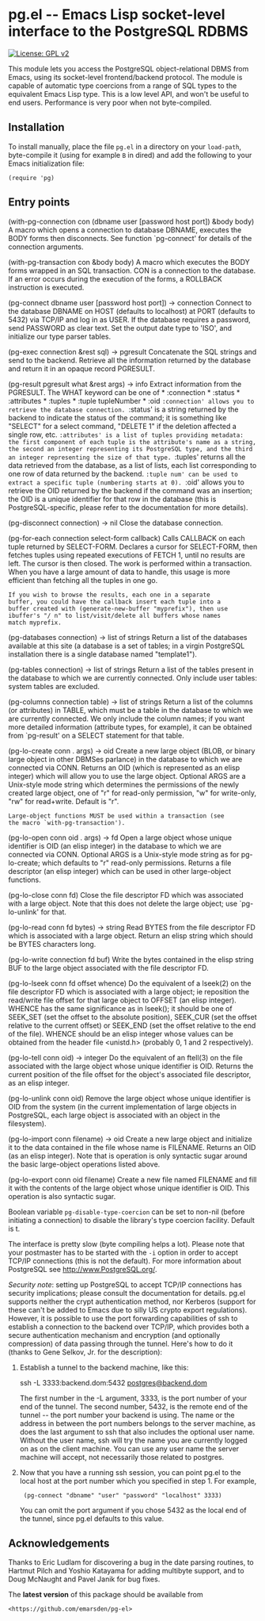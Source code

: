 # pg.el -- Emacs Lisp socket-level interface to the PostgreSQL RDBMS

[![License: GPL v2](https://img.shields.io/badge/License-GPL%20v2-blue.svg)](https://www.gnu.org/licenses/old-licenses/gpl-2.0)



This module lets you access the PostgreSQL object-relational DBMS from Emacs, using its socket-level
frontend/backend protocol. The module is capable of automatic type coercions from a range of SQL
types to the equivalent Emacs Lisp type. This is a low level API, and won't be useful to end users.
Performance is very poor when not byte-compiled.




## Installation

To install manually, place the file `pg.el` in a directory on your `load-path`, byte-compile it
(using for example `B` in dired) and add the following to your Emacs initialization file:

    (require 'pg)



## Entry points


(with-pg-connection con (dbname user [password host port]) &body body)
    A macro which opens a connection to database DBNAME, executes the
    BODY forms then disconnects. See function `pg-connect' for details
    of the connection arguments.

(with-pg-transaction con &body body)
    A macro which executes the BODY forms wrapped in an SQL transaction.
    CON is a connection to the database. If an error occurs during the
    execution of the forms, a ROLLBACK instruction is executed.

(pg-connect dbname user [password host port]) -> connection
    Connect to the database DBNAME on HOST (defaults to localhost)
    at PORT (defaults to 5432) via TCP/IP and log in as USER. If
    the database requires a password, send PASSWORD as clear text.
    Set the output date type to 'ISO', and initialize our type
    parser tables.

(pg-exec connection &rest sql) -> pgresult
    Concatenate the SQL strings and send to the backend. Retrieve
    all the information returned by the database and return it in
    an opaque record PGRESULT.

(pg-result pgresult what &rest args) -> info
    Extract information from the PGRESULT. The WHAT keyword can be
    one of
         * :connection
         * :status
         * :attributes
         * :tuples
         * :tuple tupleNumber
         * :oid
    `:connection' allows you to retrieve the database connection.
    `:status' is a string returned by the backend to indicate the
    status of the command; it is something like "SELECT" for a
    select command, "DELETE 1" if the deletion affected a single
    row, etc. `:attributes' is a list of tuples providing metadata:
    the first component of each tuple is the attribute's name as a
    string, the second an integer representing its PostgreSQL type,
    and the third an integer representing the size of that type.
    `:tuples' returns all the data retrieved from the database, as a
    list of lists, each list corresponding to one row of data
    returned by the backend. `:tuple num' can be used to extract a
    specific tuple (numbering starts at 0). `:oid' allows you to
    retrieve the OID returned by the backend if the command was an
    insertion; the OID is a unique identifier for that row in the
    database (this is PostgreSQL-specific, please refer to the
    documentation for more details).

(pg-disconnect connection) -> nil
    Close the database connection.

(pg-for-each connection select-form callback)
    Calls CALLBACK on each tuple returned by SELECT-FORM. Declares
    a cursor for SELECT-FORM, then fetches tuples using repeated
    executions of FETCH 1, until no results are left. The cursor is
    then closed. The work is performed within a transaction. When
    you have a large amount of data to handle, this usage is more
    efficient than fetching all the tuples in one go.

    If you wish to browse the results, each one in a separate
    buffer, you could have the callback insert each tuple into a
    buffer created with (generate-new-buffer "myprefix"), then use
    ibuffer's "/ n" to list/visit/delete all buffers whose names
    match myprefix.

(pg-databases connection) -> list of strings
    Return a list of the databases available at this site (a
    database is a set of tables; in a virgin PostgreSQL
    installation there is a single database named "template1").

(pg-tables connection) -> list of strings
    Return a list of the tables present in the database to which we
    are currently connected. Only include user tables: system
    tables are excluded.

(pg-columns connection table) -> list of strings
    Return a list of the columns (or attributes) in TABLE, which
    must be a table in the database to which we are currently
    connected. We only include the column names; if you want more
    detailed information (attribute types, for example), it can be
    obtained from `pg-result' on a SELECT statement for that table.

(pg-lo-create conn . args) -> oid
    Create a new large object (BLOB, or binary large object in
    other DBMSes parlance) in the database to which we are
    connected via CONN. Returns an OID (which is represented as an
    elisp integer) which will allow you to use the large object.
    Optional ARGS are a Unix-style mode string which determines the
    permissions of the newly created large object, one of "r" for
    read-only permission, "w" for write-only, "rw" for read+write.
    Default is "r".

    Large-object functions MUST be used within a transaction (see
    the macro `with-pg-transaction').

(pg-lo-open conn oid . args) -> fd
    Open a large object whose unique identifier is OID (an elisp
    integer) in the database to which we are connected via CONN.
    Optional ARGS is a Unix-style mode string as for pg-lo-create;
    which defaults to "r" read-only permissions. Returns a file
    descriptor (an elisp integer) which can be used in other
    large-object functions.

(pg-lo-close conn fd)
    Close the file descriptor FD which was associated with a large
    object. Note that this does not delete the large object; use
    `pg-lo-unlink' for that.

(pg-lo-read conn fd bytes) -> string
    Read BYTES from the file descriptor FD which is associated with
    a large object. Return an elisp string which should be BYTES
    characters long.

(pg-lo-write connection fd buf)
    Write the bytes contained in the elisp string BUF to the
    large object associated with the file descriptor FD. 

(pg-lo-lseek conn fd offset whence)
    Do the equivalent of a lseek(2) on the file descriptor FD which
    is associated with a large object; ie reposition the read/write
    file offset for that large object to OFFSET (an elisp
    integer). WHENCE has the same significance as in lseek(); it
    should be one of SEEK_SET (set the offset to the absolute
    position), SEEK_CUR (set the offset relative to the current
    offset) or SEEK_END (set the offset relative to the end of the
    file). WHENCE should be an elisp integer whose values can be
    obtained from the header file <unistd.h> (probably 0, 1 and 2
    respectively).

(pg-lo-tell conn oid) -> integer
    Do the equivalent of an ftell(3) on the file associated with
    the large object whose unique identifier is OID. Returns the
    current position of the file offset for the object's associated
    file descriptor, as an elisp integer.

(pg-lo-unlink conn oid)
    Remove the large object whose unique identifier is OID from the
    system (in the current implementation of large objects in
    PostgreSQL, each large object is associated with an object in
    the filesystem).

(pg-lo-import conn filename) -> oid
    Create a new large object and initialize it to the data
    contained in the file whose name is FILENAME. Returns an OID
    (as an elisp integer). Note that is operation is only syntactic
    sugar around the basic large-object operations listed above.

(pg-lo-export conn oid filename)
    Create a new file named FILENAME and fill it with the contents
    of the large object whose unique identifier is OID. This
    operation is also syntactic sugar.


Boolean variable `pg-disable-type-coercion` can be set to non-nil (before initiating a connection)
to disable the library's type coercion facility. Default is t.


The interface is pretty slow (byte compiling helps a lot). Please note that your postmaster has to
be started with the `-i` option in order to accept TCP/IP connections (this is not the default). For
more information about PostgreSQL see <http://www.PostgreSQL.org/>.


*Security note*: setting up PostgreSQL to accept TCP/IP connections has security implications; please
consult the documentation for details. pg.el supports neither the crypt authentication method, nor
Kerberos (support for these can't be added to Emacs due to silly US crypto export regulations).
However, it is possible to use the port forwarding capabilities of ssh to establish a connection to
the backend over TCP/IP, which provides both a secure authentication mechanism and encryption (and
optionally compression) of data passing through the tunnel. Here's how to do it (thanks to Gene
Selkov, Jr. for the description):

1. Establish a tunnel to the backend machine, like this:

	ssh -L 3333:backend.dom:5432 postgres@backend.dom

   The first number in the -L argument, 3333, is the port number of your end of the tunnel. The
   second number, 5432, is the remote end of the tunnel -- the port number your backend is using.
   The name or the address in between the port numbers belongs to the server machine, as does the
   last argument to ssh that also includes the optional user name. Without the user name, ssh will
   try the name you are currently logged on as on the client machine. You can use any user name the
   server machine will accept, not necessarily those related to postgres.

2. Now that you have a running ssh session, you can point pg.el to the local host at the port number
   which you specified in step 1. For example,

        (pg-connect "dbname" "user" "password" "localhost" 3333)

   You can omit the port argument if you chose 5432 as the local end of the tunnel, since pg.el
   defaults to this value.




## Acknowledgements

Thanks to Eric Ludlam for discovering a bug in the date parsing routines, to Hartmut Pilch and
Yoshio Katayama for adding multibyte support, and to Doug McNaught and Pavel Janik for bug fixes.


The **latest version** of this package should be available from

    <https://github.com/emarsden/pg-el>
